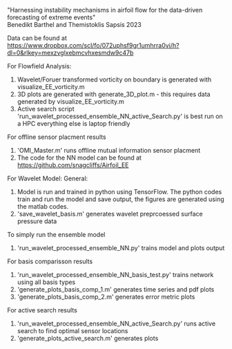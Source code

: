 "Harnessing instability mechanisms in airfoil flow for the data-driven forecasting of extreme events"  
Benedikt Barthel and Themistoklis Sapsis 2023

Data can be found at https://www.dropbox.com/scl/fo/072uphsf9gr1umhrra0vi/h?dl=0&rlkey=mexzvglxebmcvhxesmdw9c47b


For Flowfield Analysis:
1. Wavelet/Foruer transformed vorticity on boundary is generated with visualize_EE_vorticity.m
2. 3D plots are generated with generate_3D_plot.m - this requires data generated by visualize_EE_vorticity.m
3. Active search script 'run_wavelet_processed_ensemble_NN_active_Search.py' is best run on a HPC everything else is laptop friendly


For offline sensor placment results
1. 'OMI_Master.m' runs offline mutual information sensor placment
2. The code for the NN model can be found at https://github.com/snagcliffs/Airfoil_EE


For Wavelet Model:
General: 
1. Model is run and trained in python using TensorFlow. The python codes train and run the model and save output, the figures are generated using the matlab codes.
2. 'save_wavelet_basis.m' generates wavelet preprcoessed surface pressure data

To simply run the ensemble model
1. 'run_wavelet_processed_ensemble_NN.py' trains model and plots output

For basis comparisson results
1. 'run_wavelet_processed_ensemble_NN_basis_test.py' trains network using all basis types
2. 'generate_plots_basis_comp_1.m' generates time series and pdf plots
3. 'generate_plots_basis_comp_2.m' generates error metric plots

For active search results
1. 'run_wavelet_processed_ensemble_NN_active_Search.py' runs active search to find optimal sensor locations
2. 'generate_plots_active_search.m' generates plots



